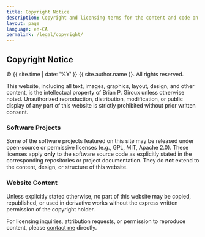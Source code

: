 ```yaml
---
title: Copyright Notice
description: Copyright and licensing terms for the content and code on this website, including usage restrictions and contact information.
layout: page
language: en-CA
permalink: /legal/copyright/
---
```


## Copyright Notice

© {{ site.time | date: '%Y' }} {{ site.author.name }}. All rights reserved.

This website, including all text, images, graphics, layout, design, and other content,
is the intellectual property of Brian P. Giroux unless otherwise noted.
Unauthorized reproduction, distribution, modification, or public display
of any part of this website is strictly prohibited without prior written consent.

### Software Projects

Some of the software projects featured on this site
may be released under open-source or permissive licenses
(e.g., GPL, MIT, Apache 2.0).
These licenses apply **only** to the software source code as explicitly stated
in the corresponding repositories or project documentation.
They do **not** extend to the content, design, or structure of this website.

### Website Content

Unless explicitly stated otherwise, no part of this website
may be copied, republished, or used in derivative works
without the express written permission of the copyright holder.

For licensing inquiries, attribution requests, or permission to reproduce content,
please [contact me](/contact/) directly.

